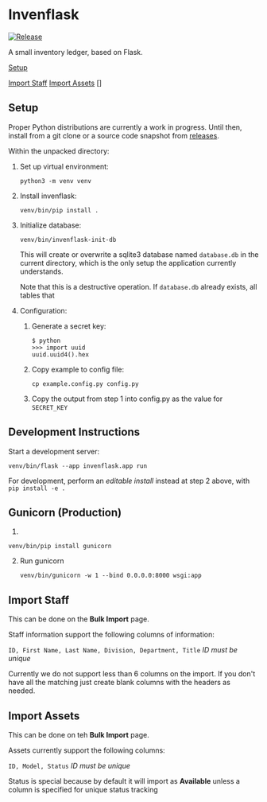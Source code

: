 # Invenflask
[![Release](https://github.com/drahamim/invenflask/actions/workflows/release.yml/badge.svg)](https://github.com/drahamim/invenflask/actions/workflows/release.yml)

A small inventory ledger, based on Flask.

[Setup](#setup)

[Import Staff](#import-staff)
[Import Assets](#import-assets)
[]


## Setup

Proper Python distributions are currently a work in progress. Until then, install from a git clone or a source code snapshot from [releases](https://github.com/drahamim/invenflask/releases).

Within the unpacked directory:
1. Set up virtual environment:
   ```
   python3 -m venv venv
   ```
2. Install invenflask:
   ```
   venv/bin/pip install .
   ```
3. Initialize database:
   ```
   venv/bin/invenflask-init-db
   ```
   This will create or overwrite a sqlite3 database named `database.db` in the current directory, which is the only setup the application currently understands.

   Note that this is a destructive operation. If `database.db` already exists, all tables that  

4. Configuration:
   1. Generate a secret key:
      ```
      $ python
      >>> import uuid
      uuid.uuid4().hex
      ```
   2. Copy example to config file:
      ``` 
      cp example.config.py config.py
      ```
   3. Copy the output from step 1 into config.py as the value for `SECRET_KEY`
 ## Development Instructions
 Start a development server:
   ```
   venv/bin/flask --app invenflask.app run
   ```

For development, perform an _editable install_ instead at step 2 above, with `pip install -e .`

## Gunicorn (Production)
1. 
```
venv/bin/pip install gunicorn
```
2. Run gunicorn
   ```
   venv/bin/gunicorn -w 1 --bind 0.0.0.0:8000 wsgi:app
   ```


## Import Staff
This can be done on the **Bulk Import** page.

Staff information support the following columns of information:

```ID, First Name, Last Name, Division, Department, Title``` 
*ID must be unique*

Currently we do not support less than 6 columns on the import. 
If you don't have all the matching just create blank columns with the headers as needed. 

## Import Assets
This can be done on teh **Bulk Import** page.

Assets currently support the following columns:

```ID, Model, Status```
*ID must be unique*

Status is special because by default it will import as **Available** unless a column is specified for unique status tracking
